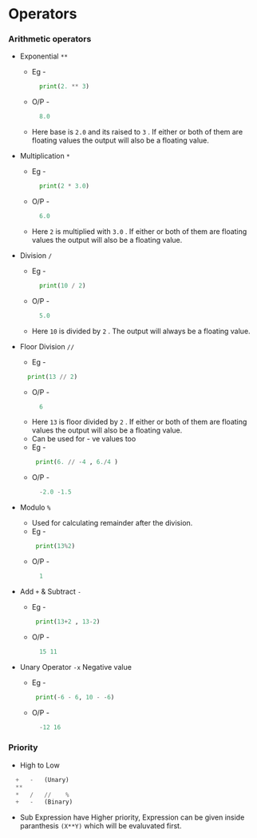 # Operators

### Arithmetic operators
  + Exponential ``` ** ```
    + Eg - 
      ```.py
        print(2. ** 3)
      ```
    + O/P -
      ```.py
        8.0
      ```
    + Here base is ``` 2.0 ``` and its raised to ``` 3 ``` . If either or both of them are floating values the output will also be a floating value.
  + Multiplication ``` * ```
    + Eg - 
      ```.py
        print(2 * 3.0)
      ```
    + O/P -
      ```.py
        6.0
      ```
    + Here ``` 2 ``` is multiplied with ``` 3.0 ``` . If either or both of them are floating values the output will also be a floating value.
  + Division ``` / ```
    + Eg - 
      ```.py
        print(10 / 2)
      ```
    + O/P -
      ```.py
        5.0
      ``` 
    + Here ``` 10 ``` is divided by ``` 2 ``` . The output will always be a floating value.
    
  + Floor Division ``` // ```
     + Eg - 
      ```.py
        print(13 // 2)
      ```
    + O/P -
      ```.py
        6
      ``` 
    + Here ``` 13 ``` is floor divided by ``` 2 ``` . If either or both of them are floating values the output will also be a floating value.
    + Can be used for - ve values too
    + Eg - 
       ```.py
        print(6. // -4 , 6./4 )
      ```
    + O/P -
      ```.py
        -2.0 -1.5
      ``` 
  + Modulo ``` % ```
    + Used for calculating remainder after the division.
    + Eg - 
       ```.py
        print(13%2)
      ```
    + O/P -
      ```.py
        1
      ```  
  + Add ``` + ``` & Subtract ``` - ```
    + Eg - 
       ```.py
        print(13+2 , 13-2)
      ```
    + O/P -
      ```.py
        15 11
      ```   
  + Unary Operator ```-x``` Negative value
    + Eg - 
       ```.py
        print(-6 - 6, 10 - -6)
      ```
    + O/P -
      ```.py
        -12 16
      ```   
### Priority
+ High to Low
``` .py
  +   -   (Unary)
  **    
  *   /   //    %
  +   -   (Binary)
```
+ Sub Expression have Higher priority, Expression can be given inside paranthesis  ```(X**Y)```  which will be evaluvated first.



